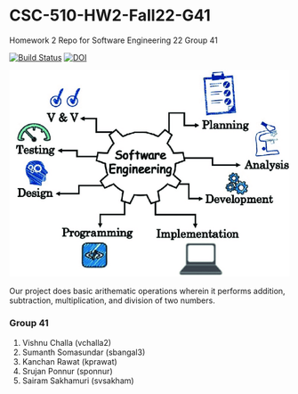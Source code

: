 # CSC-510-HW2-Fall22-G41
Homework 2 Repo for Software Engineering 22 Group 41

[![Build Status](https://app.travis-ci.com/vishnuchalla/CSC-510-HW1-Fall22-G41.svg?branch=main)](https://app.travis-ci.com/vishnuchalla/CSC-510-HW1-Fall22-G41)
[![DOI](https://zenodo.org/badge/DOI/10.5281/zenodo.7033636.svg)](https://doi.org/10.5281/zenodo.7033636)

![alt text](https://github.com/vishnuchalla/CSC-510-HW1-Fall22-G41/blob/main/data/softwareEngg.png?raw=true)

Our project does basic arithematic operations wherein it performs addition, subtraction, multiplication, and division of two numbers.

### Group 41
1. Vishnu Challa (vchalla2)
2. Sumanth Somasundar (sbangal3)
3. Kanchan Rawat (kprawat)
4. Srujan Ponnur (sponnur)
5. Sairam Sakhamuri (svsakham)
